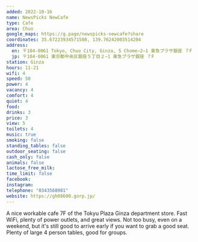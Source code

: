 ```yaml
---
added: 2022-10-16
name: NewsPicks NewCafe
type: Cafe
area: Chuo
google_maps: https://g.page/newspicks-newcafe?share
coordinates: 35.67223934571588, 139.76242003514204
address:
  en: 〒104-0061 Tokyo, Chuo City, Ginza, 5 Chome−2−1 東急プラザ銀座 ７F
  jp: 〒104-0061 東京都中央区銀座５丁目２−1 東急プラザ銀座 ７F
station: Ginza
hours: 11-21
wifi: 4
speed: 50
power: 4
vacancy: 4
comfort: 4
quiet: 4
food: 
drinks: 3
price: 3
view: 5
toilets: 4
music: true
smoking: false
standing_tables: false
outdoor_seating: false
cash_only: false
animals: false
lactose_free_milk: 
time_limit: false
facebook: 
instagram: 
telephone: "0343568981"
website: https://gh08600.gorp.jp/
---
```


A nice workable cafe 7F of the Tokyu Plaza Ginza department store. Fast WiFi, plenty of power outlets, and great views. Not too busy, even on a weekend, but it's still good to arrive early if you want to grab a good seat. Plenty of large 4 person tables, good for groups.
